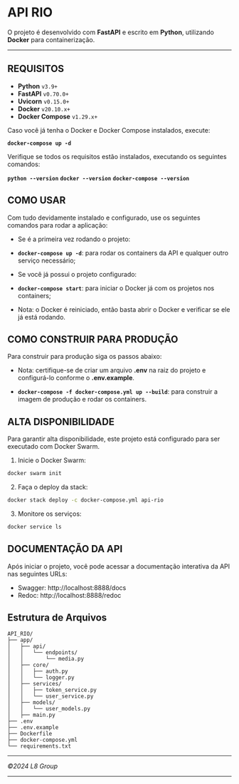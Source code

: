 # API RIO

O projeto é desenvolvido com **FastAPI** e escrito em **Python**, utilizando **Docker** para containerização.

---

## REQUISITOS

- **Python** `v3.9+`
- **FastAPI** `v0.70.0+`
- **Uvicorn** `v0.15.0+`
- **Docker** `v20.10.x+`
- **Docker Compose** `v1.29.x+`

Caso você já tenha o Docker e Docker Compose instalados, execute:

**`docker-compose up -d`** 

Verifique se todos os requisitos estão instalados, executando os seguintes comandos:

**`python --version`**
**`docker --version`**
**`docker-compose --version`**


## COMO USAR

Com tudo devidamente instalado e configurado, use os seguintes comandos para rodar a aplicação:

- Se é a primeira vez rodando o projeto:

* **`docker-compose up -d`**: para rodar os containers da API e qualquer outro serviço necessário;

- Se você já possui o projeto configurado:

* **`docker-compose start`**: para iniciar o Docker já com os projetos nos containers;

- Nota: o Docker é reiniciado, então basta abrir o Docker e verificar se ele já está rodando.

## COMO CONSTRUIR PARA PRODUÇÃO

Para construir para produção siga os passos abaixo:

- Nota: certifique-se de criar um arquivo **.env** na raiz do projeto e configurá-lo conforme o **.env.example**.

* **`docker-compose -f docker-compose.yml up --build`**: para construir a imagem de produção e rodar os containers. 

## ALTA DISPONIBILIDADE

Para garantir alta disponibilidade, este projeto está configurado para ser executado com Docker Swarm.

1. Inicie o Docker Swarm:
```sh
docker swarm init
```

2. Faça o deploy da stack:
```sh
docker stack deploy -c docker-compose.yml api-rio
```
3. Monitore os serviços:
```sh
docker service ls
```

## DOCUMENTAÇÃO DA API
Após iniciar o projeto, você pode acessar a documentação interativa da API nas seguintes URLs:

- Swagger: http://localhost:8888/docs
- Redoc: http://localhost:8888/redoc

## Estrutura de Arquivos

```plaintext
API_RIO/
├── app/
│   ├── api/
│   │   └── endpoints/
│   │       └── media.py
│   ├── core/
│   │   ├── auth.py
│   │   └── logger.py
│   ├── services/
│   │   ├── token_service.py
│   │   └── user_service.py
│   ├── models/
│   │   └── user_models.py
│   ├── main.py
├── .env
├── .env.example
├── Dockerfile
├── docker-compose.yml
└── requirements.txt

```

---

_©2024 L8 Group_

---